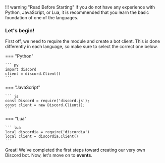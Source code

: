 !!! warning "Read Before Starting"
    If you do not have any experience with Python, JavaScript, or Lua, it is recommended that you learn the basic foundation of one of the languages.
    
### Let's begin!

First off, we need to require the module and create a bot client. This is done differently in each language, so make sure to select the correct one below.

=== "Python"

    ``` py
    import discord
    client = discord.Client()
    ```

=== "JavaScript"

    ``` js
    const Discord = require('discord.js');
    const client = new Discord.Client();
    ```
    
=== "Lua"

    ``` lua
    local discordia = require('discordia')
    local client = discordia.Client()
    ```
    
Great! We've completed the first steps toward creating our very own Discord bot. Now, let's move on to **events**.
